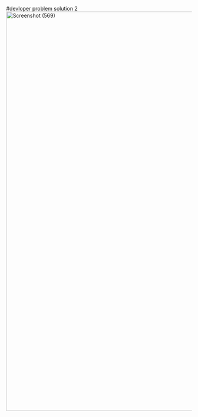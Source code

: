 #devloper problem solution 2 
<img width="1920" height="1080" alt="Screenshot (569)" src="https://github.com/user-attachments/assets/21debd07-2e29-4faf-9959-c7201c41f1aa" />
